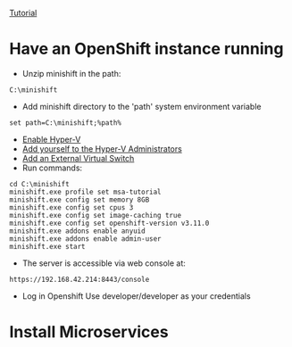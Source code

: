 [Tutorial](https://htmlpreview.github.io/?https://github.com/redhat-helloworld-msa/helloworld-msa/blob/master/readme.html)
# Have an OpenShift instance running
- Unzip minishift in the path:
```shell
C:\minishift
```
- Add minishift directory to the 'path' system environment variable
```shell
set path=C:\minishift;%path%
```
- [Enable Hyper-V](https://github.com/ronald0009/Leeme/blob/master/resources/do092.1.md)
- [Add yourself to the Hyper-V Administrators](https://github.com/ronald0009/Leeme/blob/master/resources/do092.2.md)
- [Add an External Virtual Switch](https://github.com/ronald0009/Leeme/blob/master/resources/do092.3.md)
- Run commands:
```shell
cd C:\minishift
minishift.exe profile set msa-tutorial
minishift.exe config set memory 8GB
minishift.exe config set cpus 3
minishift.exe config set image-caching true
minishift.exe config set openshift-version v3.11.0
minishift.exe addons enable anyuid
minishift.exe addons enable admin-user
minishift.exe start
```
- The server is accessible via web console at:
```
https://192.168.42.214:8443/console
```
- Log in Openshift
Use developer/developer as your credentials
# Install Microservices

